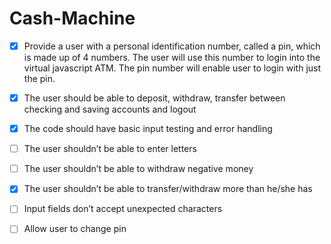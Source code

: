 # Cash-Machine

- [x] Provide a user with a personal identification number, called a pin, which is made up of 4 numbers. The user will use this number to login into the virtual javascript ATM. The pin number will enable user to login with just the pin.

- [x] The user should be able to deposit, withdraw, transfer between checking and saving accounts and logout

- [x] The code should have basic input testing and error handling

- [ ] The user shouldn’t be able to enter letters

- [ ] The user shouldn’t be able to withdraw negative money

- [x] The user shouldn’t be able to transfer/withdraw more than he/she has

- [ ] Input fields don’t accept unexpected characters

- [ ] Allow user to change pin